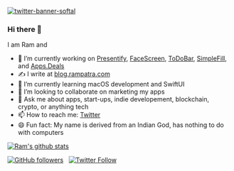 [![twitter-banner-softal](https://github.com/user-attachments/assets/d032340f-2de7-4b4a-ba7f-850dfa315e44)](https://rampatra.com)
<!--
<a href="https://softal.io"><img width="1680" alt="twitter_cover_upgrade_presentation" src="https://user-images.githubusercontent.com/2862724/158058079-1c27a19c-d036-40f2-896c-f6406534b745.png"></a>
-->


### Hi there 👋

I am Ram and

- 🔭 I’m currently working on [Presentify](https://apps.apple.com/app/id1507246666), [FaceScreen](https://apps.apple.com/app/id6702028512), [ToDoBar](https://apps.apple.com/app/id6470928617), [SimpleFill](https://simplefillapp.com), and [Apps.Deals](https://www.apps.deals)
- ✍️  I write at [blog.rampatra.com](https://blog.rampatra.com)
- 🌱 I’m currently learning macOS development and SwiftUI
- 👯 I’m looking to collaborate on marketing my apps
- 💬 Ask me about apps, start-ups, indie developement, blockchain, crypto, or anything tech
- 📫 How to reach me: [Twitter](https://twitter.com/rampatra_)
- 😄 Fun fact: My name is derived from an Indian God, has nothing to do with computers

[![Ram's github stats](https://github-readme-stats.vercel.app/api?username=rampatra&count_private=true&show_icons=true&icon_color=2f80ed)](https://rampatra.com)

[![GitHub followers](https://img.shields.io/github/followers/rampatra?label=Follow%20%40rampatra&style=social)](https://github.com/rampatra) &nbsp;
[![Twitter Follow](https://img.shields.io/twitter/follow/rampatra_?style=social)](https://twitter.com/rampatra_)
